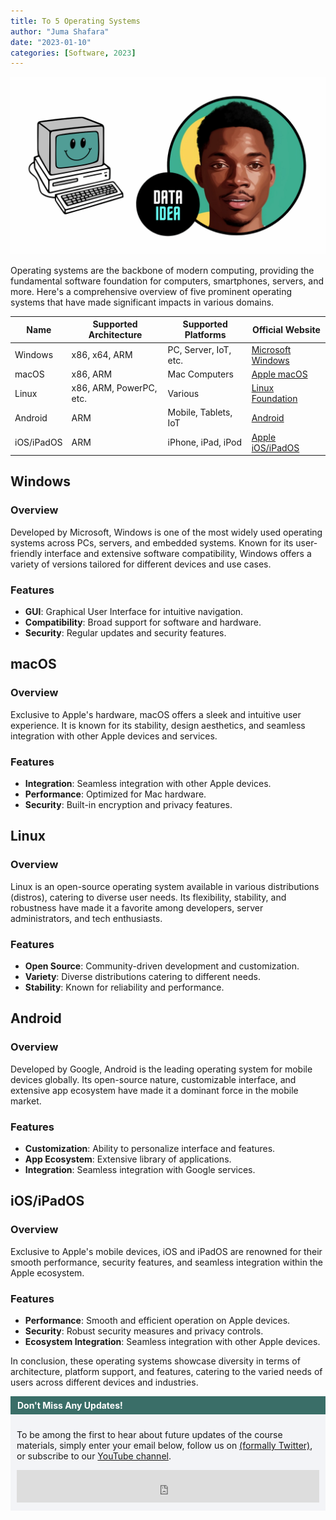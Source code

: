 ```yaml
---
title: To 5 Operating Systems
author: "Juma Shafara"
date: "2023-01-10"
categories: [Software, 2023]
---
```


![Thumbnail](operating_systems.png)

Operating systems are the backbone of modern computing, providing the fundamental software foundation for computers, smartphones, servers, and more. Here's a comprehensive overview of five prominent operating systems that have made significant impacts in various domains.

<div class="table-responsive">
    <table class="table table-striped table-bordered">
    <thead class="thead-dark">
        <tr>
            <th>Name</th>
            <th>Supported Architecture</th>
            <th>Supported Platforms</th>
            <th>Official Website</th>
        </tr>
    </thead>
    <tbody>
        <tr>
            <td>Windows</td>
            <td>x86, x64, ARM</td>
            <td>PC, Server, IoT, etc.</td>
            <td><a href="https://www.microsoft.com">Microsoft Windows</a></td>
        </tr>
        <tr>
            <td>macOS</td>
            <td>x86, ARM</td>
            <td>Mac Computers</td>
            <td><a href="https://www.apple.com/macos">Apple macOS</a></td>
        </tr>
        <tr>
            <td>Linux</td>
            <td>x86, ARM, PowerPC, etc.</td>
            <td>Various</td>
            <td><a href="https://www.linuxfoundation.org">Linux Foundation</a></td>
        </tr>
        <tr>
            <td>Android</td>
            <td>ARM</td>
            <td>Mobile, Tablets, IoT</td>
            <td><a href="https://www.android.com">Android</a></td>
        </tr>
        <tr>
            <td>iOS/iPadOS</td>
            <td>ARM</td>
            <td>iPhone, iPad, iPod</td>
            <td><a href="https://www.apple.com/ios">Apple iOS/iPadOS</a></td>
        </tr>
    </tbody>
</table>
</div>

## Windows

### Overview

Developed by Microsoft, Windows is one of the most widely used operating systems across PCs, servers, and embedded systems. Known for its user-friendly interface and extensive software compatibility, Windows offers a variety of versions tailored for different devices and use cases.

### Features

- **GUI**: Graphical User Interface for intuitive navigation.
- **Compatibility**: Broad support for software and hardware.
- **Security**: Regular updates and security features.

## macOS

### Overview

Exclusive to Apple's hardware, macOS offers a sleek and intuitive user experience. It is known for its stability, design aesthetics, and seamless integration with other Apple devices and services.

### Features

- **Integration**: Seamless integration with other Apple devices.
- **Performance**: Optimized for Mac hardware.
- **Security**: Built-in encryption and privacy features.

## Linux

### Overview

Linux is an open-source operating system available in various distributions (distros), catering to diverse user needs. Its flexibility, stability, and robustness have made it a favorite among developers, server administrators, and tech enthusiasts.

### Features

- **Open Source**: Community-driven development and customization.
- **Variety**: Diverse distributions catering to different needs.
- **Stability**: Known for reliability and performance.

## Android

### Overview

Developed by Google, Android is the leading operating system for mobile devices globally. Its open-source nature, customizable interface, and extensive app ecosystem have made it a dominant force in the mobile market.

### Features

- **Customization**: Ability to personalize interface and features.
- **App Ecosystem**: Extensive library of applications.
- **Integration**: Seamless integration with Google services.

## iOS/iPadOS

### Overview

Exclusive to Apple's mobile devices, iOS and iPadOS are renowned for their smooth performance, security features, and seamless integration within the Apple ecosystem.

### Features

- **Performance**: Smooth and efficient operation on Apple devices.
- **Security**: Robust security measures and privacy controls.
- **Ecosystem Integration**: Seamless integration with other Apple devices.

In conclusion, these operating systems showcase diversity in terms of architecture, platform support, and features, catering to the varied needs of users across different devices and industries.


<!-- Newsletter -->
<div style="background-color: #3a6e68; border:1px solid #3a6e68; color: #fff; font-weight: 700; padding-left: 10px; padding-top: 5px; padding-bottom: 5px"><strong>Don't Miss Any Updates!</strong></div>
<div style="background-color: #f3f4f7; padding-left: 10px; padding-top: 10px; padding-bottom: 10px; padding-right: 10px">

<p class=pb-1>
To be among the first to hear about future updates of the course materials, simply enter your email below, follow us on <a href="https://x.com/dataideaorg"><i class="bi bi-twitter-x"></i>
 (formally Twitter)</a>, or subscribe to our <a href="https://www.youtube.com/@dataideaorg"><i class="bi bi-youtube"></i> YouTube channel</a>.
</p>

<iframe src="https://embeds.beehiiv.com/5fc7c425-9c7e-4e08-a514-ad6c22beee74?slim=true" data-test-id="beehiiv-embed" height="52" frameborder="0" scrolling="no" style="margin: 0; border-radius: 0px !important; background-color: transparent; width: 100%;" ></iframe>
</div>
